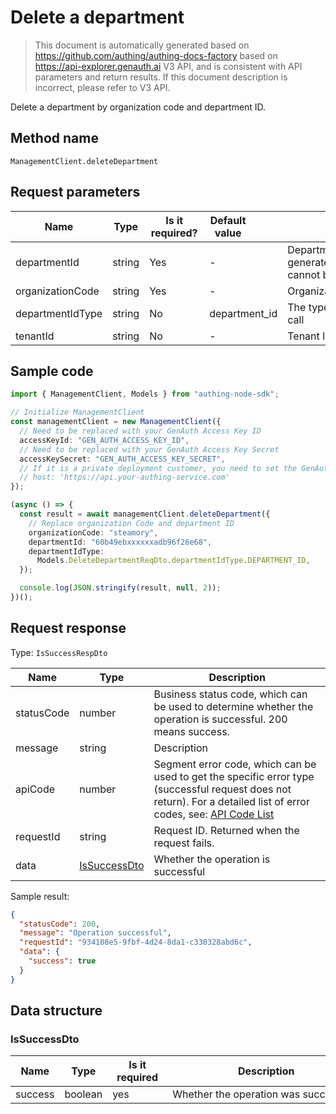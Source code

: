 # Delete a department

<!--
Warning ⚠️:
Do not modify this document directly,
https://github.com/Authing/authing-docs-factory
Use this project to generate
-->

<LastUpdated />

> This document is automatically generated based on https://github.com/authing/authing-docs-factory based on https://api-explorer.genauth.ai V3 API, and is consistent with API parameters and return results. If this document description is incorrect, please refer to V3 API.

Delete a department by organization code and department ID.

## Method name

`ManagementClient.deleteDepartment`

## Request parameters

| Name             | Type   | <div style="width:80px">Is it required?</div> | <div style="width:60px">Default value</div> | <div style="width:300px">Description</div>                                               | <div style="width:200px">Sample value</div> |
| ---------------- | ------ | --------------------------------------------- | ------------------------------------------- | ---------------------------------------------------------------------------------------- | ------------------------------------------- |
| departmentId     | string | Yes                                           | -                                           | Department system ID (automatically generated by the GenAuth system, cannot be modified) | `60b49eb83fd80adb96f26e68`                  |
| organizationCode | string | Yes                                           | -                                           | Organization Code (organizationCode)                                                     | `steamory`                                  |
| departmentIdType | string | No                                            | department_id                               | The type of department ID used in this call                                              | `department_id`                             |
| tenantId         | string | No                                            | -                                           | Tenant ID                                                                                | `623c20b2a062aaaaf41b17da`                  |

## Sample code

```ts
import { ManagementClient, Models } from "authing-node-sdk";

// Initialize ManagementClient
const managementClient = new ManagementClient({
  // Need to be replaced with your GenAuth Access Key ID
  accessKeyId: "GEN_AUTH_ACCESS_KEY_ID",
  // Need to be replaced with your GenAuth Access Key Secret
  accessKeySecret: "GEN_AUTH_ACCESS_KEY_SECRET",
  // If it is a private deployment customer, you need to set the GenAuth service domain name
  // host: 'https://api.your-authing-service.com'
});

(async () => {
  const result = await managementClient.deleteDepartment({
    // Replace organization Code and department ID
    organizationCode: "steamory",
    departmentId: "60b49ebxxxxxxadb96f26e68",
    departmentIdType:
      Models.DeleteDepartmentReqDto.departmentIdType.DEPARTMENT_ID,
  });

  console.log(JSON.stringify(result, null, 2));
})();
```

## Request response

Type: `IsSuccessRespDto`

| Name       | Type                                     | Description                                                                                                                                                                                                                                                                                                                                |
| ---------- | ---------------------------------------- | ------------------------------------------------------------------------------------------------------------------------------------------------------------------------------------------------------------------------------------------------------------------------------------------------------------------------------------------ |
| statusCode | number                                   | Business status code, which can be used to determine whether the operation is successful. 200 means success.                                                                                                                                                                                                                               |
| message    | string                                   | Description                                                                                                                                                                                                                                                                                                                                |
| apiCode    | number                                   | Segment error code, which can be used to get the specific error type (successful request does not return). For a detailed list of error codes, see: [API Code List](https://api-explorer.genauth.ai/?tag=group/%E5%BC%80%E5%8F%91%E5%87%86%E5%A4%87#tag/%E5%BC%80%E5%8F%91%E5%87%86%E5%A4%87/%E9%94%99%E8%AF%AF%E5%A4%84%E7%90%86/apiCode) |
| requestId  | string                                   | Request ID. Returned when the request fails.                                                                                                                                                                                                                                                                                               |
| data       | <a href="#IsSuccessDto">IsSuccessDto</a> | Whether the operation is successful                                                                                                                                                                                                                                                                                                        |

Sample result:

```json
{
  "statusCode": 200,
  "message": "Operation successful",
  "requestId": "934108e5-9fbf-4d24-8da1-c330328abd6c",
  "data": {
    "success": true
  }
}
```

## Data structure

### <a id="IsSuccessDto"></a> IsSuccessDto

| Name    | Type    | <div style="width:80px">Is it required</div> | <div style="width:300px">Description</div> | <div style="width:200px">Sample value</div> |
| ------- | ------- | -------------------------------------------- | ------------------------------------------ | ------------------------------------------- |
| success | boolean | yes                                          | Whether the operation was successful       | `true`                                      |
